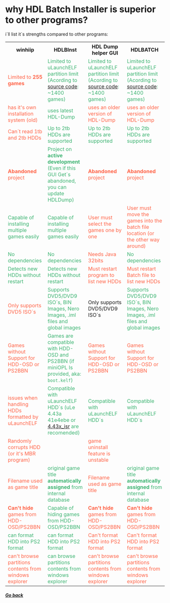 # why HDL Batch Installer is superior to other programs?

i´ll list it´s strengths compared to other programs:

<!--
-->
<table style="width:100%">
  <tr>
    <th>winhiip</th>
    <th>HDLBInst</th>
	<th>HDL Dump helper GUI</th>
	<th>HDLBATCH</th>
  </tr>
  <tr>
    <td style="color:Tomato;">Limited to <b>255 games</b></td>
    <td style="color:MediumSeaGreen;">Limited to uLaunchELF partition limit (Acording to <a href="https://github.com/israpps/wLaunchELF_ISR/blob/e4e01be7a601e84ca2aa98a31cc2ef46017204f6/launchelf.h#L90">source code</a>: ~1400 games)</td> 
    <td style="color:MediumSeaGreen;">Limited to uLaunchELF partition limit (Acording to <a href="https://github.com/israpps/wLaunchELF_ISR/blob/e4e01be7a601e84ca2aa98a31cc2ef46017204f6/launchelf.h#L90">source code</a>: ~1400 games)</td>
    <td style="color:MediumSeaGreen;">Limited to uLaunchELF partition limit (Acording to <a href="https://github.com/israpps/wLaunchELF_ISR/blob/e4e01be7a601e84ca2aa98a31cc2ef46017204f6/launchelf.h#L90">source code</a>: ~1400 games)</td>
  </tr>  
  <tr>
    <td style="color:Tomato;">has it's own installation system (old)</td>
    <td style="color:MediumSeaGreen;">uses latest HDL-Dump</td>
    <td style="color:Tomato;">uses an older version of HDL-Dump</td>
    <td style="color:Tomato;">uses an older version of HDL-Dump</td>
  </tr>
  <tr>
    <td style="color:Tomato;">Can´t read 1tb and 2tb HDDs</td>
    <td style="color:MediumSeaGreen;">Up to 2tb HDDs are supported</td>
    <td style="color:MediumSeaGreen;">Up to 2tb HDDs are supported </td>
    <td style="color:MediumSeaGreen;">Up to 2tb HDDs are supported </td>
  </tr>
  <tr>
    <td style="color:Tomato;"><b>Abandoned</b> project </td>
    <td style="color:MediumSeaGreen;">Project on <b>active development</b> (Even if this GUI Get´s abandoned, you can update HDLDump)</td>
    <td style="color:Tomato;"><b>Abandoned</b> project </td>
    <td style="color:Tomato;"><b>Abandoned</b> project </td>
  </tr>
  <tr>
    <td style="color:MediumSeaGreen;">Capable of installing multiple games easily</td>
    <td style="color:MediumSeaGreen;">Capable of installing multiple games easily</td>
    <td style="color:Tomato;">User must select the games one by one</td>
    <td style="color:Tomato;">User must move the games into the batch file location (or the other way around)</td>
  </tr>
  <tr>
    <td style="color:MediumSeaGreen;">No dependencies</td>
    <td style="color:MediumSeaGreen;">No dependencies</td>
    <td style="color:Tomato;">Needs Java 32bits</td>
	<td style="color:MediumSeaGreen;">No dependencies</td>

  </tr>
  <tr>
    <td style="color:MediumSeaGreen;">Detects new HDDs without restart</td>
    <td style="color:MediumSeaGreen;">Detects new HDDs without restart</td>
    <td style="color:Tomato;">Must restart program to list new HDDs</td>
    <td style="color:Tomato;">Must restart Batch file to list new HDDs</td>
  </tr>
  <tr>
    <td style="color:Tomato;">Only supports DVD5 ISO´s </td>
    <td style="color:MediumSeaGreen;">Supports DVD5/DVD9 ISO´s, BIN Images, Nero Images, .iml files and global images</td>
	<td>Only supports DVD5/DVD9 ISO´s </td>
    <td style="color:MediumSeaGreen;">Supports DVD5/DVD9 ISO´s, BIN Images, Nero Images, .iml files and global images</td>
  </tr>
  <tr>
    <td style="color:Tomato;">Games without Support for HDD-OSD or PS2BBN</td>
    <td style="color:MediumSeaGreen;">Games are compatible with HDD-OSD and PS2BBN (if miniOPL Is provided, aka: <code>boot.kelf</code>)</td>
	<td style="color:Tomato;">Games without Support for HDD-OSD or PS2BBN</td>
	<td style="color:Tomato;">Games without Support for HDD-OSD or PS2BBN</td>
  </tr>
  <tr>
    <td style="color:Tomato;">issues when handling HDDs formatted by uLaunchELF </td>
    <td style="color:MediumSeaGreen;">Compatible with uLaunchELF HDD´s (uLe 4.43a 41e4ebe or <a href="https://github.com/israpps/wLaunchELF_ISR">4.43x_isr</a> are recomended)</td>
    <td style="color:MediumSeaGreen;">Compatible with uLaunchELF HDD´s </td>
    <td style="color:MediumSeaGreen;">Compatible with uLaunchELF HDD´s </td>
  </tr>
  <tr>
    <td style="color:Tomato;">Randomly corrupts HDD (or it's MBR program)</td>
    <td style="color:MediumSeaGreen;"> </td>
    <td style="color:Tomato;">game uninstall feature is unstable</td>
    <td></td>
  </tr>
  <tr>
    <td style="color:Tomato;">Filename used as game title</td>
    <td style="color:MediumSeaGreen;"> original game title <b>automatically assigned</b> from internal database</td>
	<td style="color:Tomato;">Filename used as game title</td>
    <td style="color:MediumSeaGreen;"> original game title <b>automatically assigned</b> from internal database</td>
  </tr>
  <tr>
    <td style="color:Tomato;"><b>Can't hide</b> games from HDD-OSD/PS2BBN </td>
    <td style="color:MediumSeaGreen;">Capable of hiding games from HDD-OSD/PS2BBN</td>
    <td style="color:Tomato;"><b>Can't hide</b> games from HDD-OSD/PS2BBN </td>
    <td style="color:Tomato;"><b>Can't hide</b> games from HDD-OSD/PS2BBN </td>
  </tr>
  <tr>
    <td style="color:MediumSeaGreen;">can format HDD into PS2 format</td>
    <td style="color:MediumSeaGreen;">can format HDD into PS2 format</td>
    <td style="color:Tomato;">Can't format HDD into PS2 format</td>
    <td style="color:Tomato;">Can't format HDD into PS2 format</td>
  </tr>
  <tr>
    <td style="color:Tomato;">can't browse partitions contents from windows explorer</td>
    <td style="color:MediumSeaGreen;">can browse partitions contents from windows explorer</td>
    <td style="color:Tomato;">can't browse partitions contents from windows explorer</td>
    <td style="color:Tomato;">can't browse partitions contents from windows explorer</td>
  </tr>
</table>
<!--
<table style="width:100%">
  <tr>
    <th>Firstname</th>
    <th>Lastname</th>
    <th>Age</th>
  </tr>
  <tr>
    <td>Jill</td>
    <td>Smith</td>
    <td>50</td>
  </tr>
  <tr>
    <td>Eve</td>
    <td>Jackson</td>
    <td>94</td>
  </tr>
</table>
-->


##### [Go back](./)
